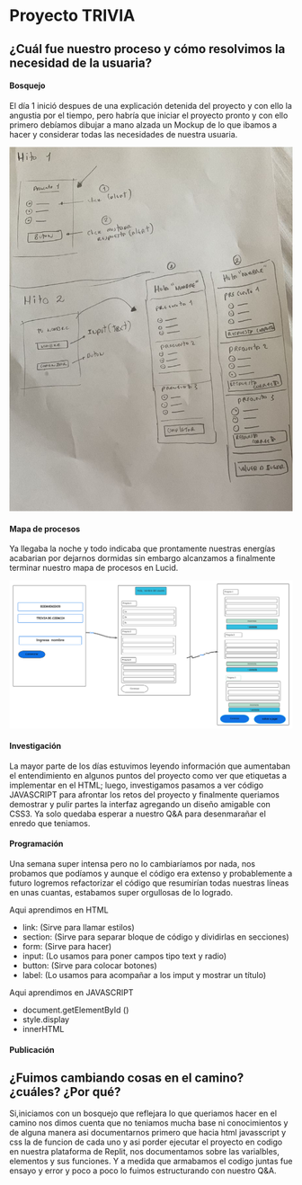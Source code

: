 # Proyecto TRIVIA
## ¿Cuál fue nuestro proceso y cómo resolvimos la necesidad de la usuaria?

#### Bosquejo

El día 1 inició despues de una explicación detenida del proyecto y con ello la angustia por el tiempo, pero habría que iniciar el proyecto pronto y con ello primero debíamos dibujar a mano alzada un Mockup de lo que ibamos a hacer y considerar todas las necesidades de nuestra usuaria.

![Mockup-1](./doc-images/Mockup-1.jpeg)


#### Mapa de procesos

Ya llegaba la noche y todo indicaba que prontamente nuestras energías acabarian por dejarnos dormidas sin embargo alcanzamos a finalmente terminar nuestro mapa de procesos en Lucid.

![Mapa-de-Proceso](./doc-images/Mapa-de-Proceso.png)


#### Investigación

La mayor parte de los días estuvimos leyendo información que aumentaban el entendimiento en algunos puntos del proyecto como ver que etiquetas a implementar en el HTML; luego, investigamos pasamos a ver código JAVASCRIPT para afrontar los retos del proyecto y finalmente queriamos demostrar y pulir partes la interfaz agregando un diseño amigable con CSS3. Ya solo quedaba esperar a nuestro Q&A para desenmarañar el enredo que teniamos.

#### Programación

Una semana super intensa pero no lo cambiaríamos por nada, nos probamos que podíamos y aunque el código era extenso y probablemente a futuro logremos refactorizar el código que resumirían todas nuestras líneas en unas cuantas, estabamos super orgullosas de lo logrado.

Aqui aprendimos en HTML
- link: (Sirve para llamar estilos)
- section: (Sirve para separar bloque de código y dividirlas en secciones)
- form: (Sirve para hacer)
- input: (Lo usamos para poner campos tipo text y radio)
- button: (Sirve para colocar botones)
- label: (Lo usamos para acompañar a los imput y mostrar un título)

Aqui aprendimos en JAVASCRIPT
- document.getElementById ()
- style.display
- innerHTML 

#### Publicación


## ¿Fuimos cambiando cosas en el camino? ¿cuáles? ¿Por qué?

Si,iniciamos con un bosquejo que reflejara lo que queriamos hacer en el camino nos dimos cuenta que no teniamos mucha base ni conocimientos y de alguna manera asi documentarnos primero que hacia html javasscript y css la de funcion de cada uno y asi porder ejecutar el proyecto en codigo en nuestra plataforma de Replit, nos documentamos sobre las varialbles, elementos y sus funciones. Y a medida que armabamos el codigo juntas fue ensayo y error y poco a poco lo fuimos estructurando con nuestro Q&A.





